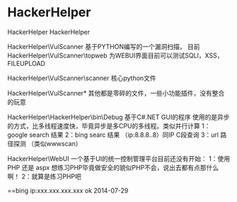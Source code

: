HackerHelper
============

HackerHelper
HackerHelper

HackerHelper\VulScanner 基于PYTHON编写的一个漏洞扫描， 目前HackerHelper\VulScanner\topweb 为WEBUI界面目前可以测试SQLI，XSS，FILEUPLOAD

HackerHelper\VulScanner\scanner 核心python文件

HackerHelper\VulScanner* 其他都是零碎的文件，一些小功能插件，没有整合的玩意

HackerHelper\HackerHelper\bin\Debug 基于C#.NET GUI的程序 使用的是异步的方式，比多线程速度快，毕竟异步是多CPU的多线程。类似并行计算 1：google search 结果 2：bing searc 结果 （ip:8.8.8..8）同IP C段查询 3：url 路径探测 （类似wwwscan）

HackerHelper\WebUI 一个基于UI的统一控制管理平台目前还没有开始： 1：使用PHP 还是 aspx 想练习PHP毕竟做安全的貌似PHP不会，说出去都有点那什么啊！ 2：就算是练习PHP吧

==bing ip:xxx.xxx.xxx.xxx ok 2014-07-29
